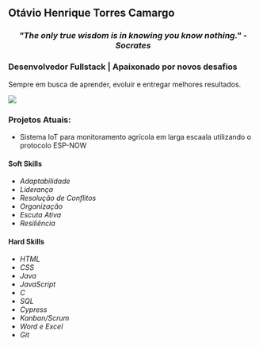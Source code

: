 <h2><strong>Otávio</strong> Henrique Torres <strong>Camargo</strong></h2>
<h3 align="center"><i>"The only true wisdom is in knowing you know nothing." - Socrates</i></h3>

<h3>
  Desenvolvedor Fullstack | Apaixonado por novos desafios
</h3>

<p>
  Sempre em busca de aprender, evoluir e entregar melhores resultados.   
</p>

<div>
  <a href="https://www.linkedin.com/in/otaviohtc/"><img src="https://img.shields.io/badge/LinkedIn-0077B5?style=for-the-badge&logo=linkedin&logoColor=white"></a>
  
</div>

<h3>Projetos Atuais:</h3>
<ul>
  <li>Sistema IoT para monitoramento agrícola em larga escaala utilizando o protocolo ESP-NOW</li>
</ul>

<div>
  <div>
    <h4>Soft Skills</h4>
    <ul>
      <li><i>Adaptabilidade</i></li>
      <li><i>Liderança</i></li>
      <li><i>Resolução de Conflitos</i></li>
      <li><i>Organização</i></li>
      <li><i>Escuta Ativa</i></li>
      <li><i>Resiliência</i></li>
    </ul>
  </div>

  <div>
    <h4>Hard Skills</h4>
    <ul>
      <li><i>HTML</i></li>
      <li><i>CSS</i></li>
      <li><i>Java</i></li>
      <li><i>JavaScript</i></li>
      <li><i>C</i></li>
      <li><i>SQL</i></li>  
      <li><i>Cypress</i></li>  
      <li><i>Kanban/Scrum</i></li>  
      <li><i>Word e Excel</i></li>  
      <li><i>Git</i></li>  
    </ul>
  </div>
</div>
